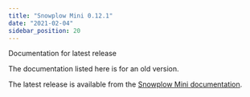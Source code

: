 ```yaml
---
title: "Snowplow Mini 0.12.1"
date: "2021-02-04"
sidebar_position: 20
---
```


Documentation for latest release

The documentation listed here is for an old version.

The latest release is available from the [Snowplow Mini documentation](/docs/migrated/pipeline-components-and-applications/snowplow-mini/).
